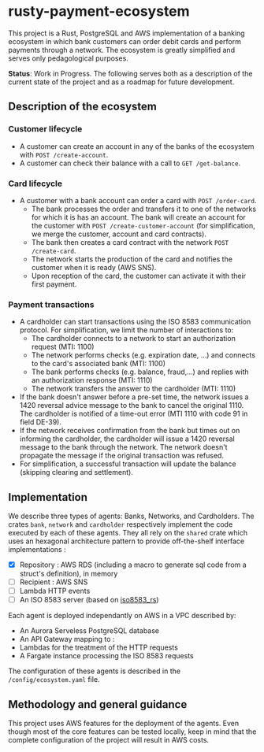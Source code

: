 # rusty-payment-ecosystem

This project is a Rust, PostgreSQL and AWS implementation of a banking ecosystem in which bank customers can order debit cards and perform payments through a network. The ecosystem is greatly simplified and serves only pedagological purposes.

**Status**: Work in Progress. The following serves both as a description of the current state of the project and as a roadmap for future development.

## Description of the ecosystem
### Customer lifecycle

- A customer can create an account in any of the banks of the ecosystem with `POST /create-account`.
- A customer can check their balance with a call to `GET /get-balance`.

### Card lifecycle

- A customer with a bank account can order a card with `POST /order-card`.
  - The bank processes the order and transfers it to one of the networks for which it is has an account. The bank will create an account for the customer with `POST /create-customer-account` (for simplification, we merge the customer, account and card contracts).
  - The bank then creates a card contract with the network `POST /create-card`. 
  - The network starts the production of the card and notifies the customer when it is ready (AWS SNS).
  - Upon reception of the card, the customer can activate it with their first payment.

### Payment transactions

- A cardholder can start transactions using the ISO 8583 communication protocol. For simplification, we limit the number of interactions to:
  - The cardholder connects to a network to start an authorization request (MTI: 1100)
  - The network performs checks (e.g. expiration date, ...) and connects to the card's associated bank (MTI: 1100)
  - The bank performs checks (e.g. balance, fraud,...) and replies with an authorization response (MTI: 1110)
  - The network transfers the answer to the cardholder (MTI: 1110)
- If the bank doesn't answer before a pre-set time, the network issues a 1420 reversal advice message to the bank to cancel the original 1110. The cardholder is notified of a time-out error (MTI 1110 with code 91 in field DE-39).
- If the network receives confirmation from the bank but times out on informing the cardholder, the cardholder will issue a 1420 reversal message to the bank through the network. The network doesn't propagate the message if the original transaction was refused.
- For simplification, a successful transaction will update the balance (skipping clearing and settlement).

[comment]: <> (- Create an RDS Aurora Serverless Postgresql with API endpoint activated. Create a secret in Secret Manager with the credentials of the database and store them in base.yaml)

## Implementation

We describe three types of agents: Banks, Networks, and Cardholders.  The crates `bank`, `network` and `cardholder` respectively implement the code executed by each of these agents. They all rely on the `shared` crate which uses an hexagonal architecture pattern to provide off-the-shelf interface implementations :
- [X] Repository : AWS RDS (including a macro to generate sql code from a struct's definition), in memory
- [ ] Recipient : AWS SNS
- [ ] Lambda HTTP events
- [ ] An ISO 8583 server (based on [iso8583_rs](https://github.com/rkbalgi/iso8583_rs/tree/master?tab=readme-ov-file))

Each agent is deployed independantly on AWS in a VPC described by:
- An Aurora Serveless PostgreSQL database
- An API Gateway mapping to :
- Lambdas for the treatment of the HTTP requests
- A Fargate instance processing the ISO 8583 requests

The configuration of these agents is described in the `/config/ecosystem.yaml` file.

## Methodology and general guidance

This project uses AWS features for the deployment of the agents. Even though most of the core features can be tested locally, keep in mind that the complete configuration of the project will result in AWS costs.


[comment]: <> (Rename and fill `config/base.yaml and require deployment of aurora rds`)
[comment]: <> (Credits: https://github.com/aws-samples/serverless-rust-demo/tree/main, https://github.com/awslabs/aws-sdk-rust/tree/main/examples/cross_service/rest_ses)
